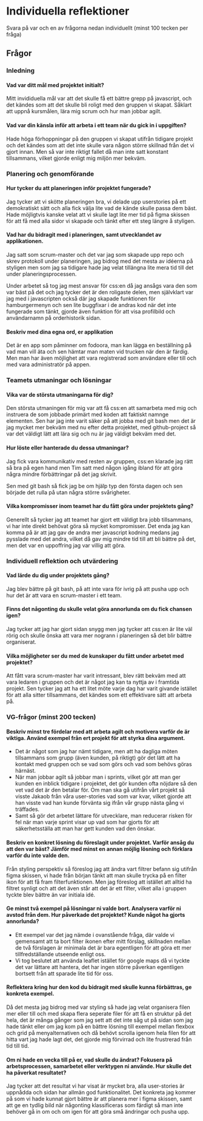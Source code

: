 # Individuella reflektioner

Svara på var och en av frågorna nedan individuellt (minst 100 tecken per fråga)

## Frågor

### Inledning

#### Vad var ditt mål med projektet initialt?

Mitt invididuella mål var att det skulle få ett bättre grepp på javascript, och det kändes som att det skulle bli roligt med den gruppen vi skapat. Såklart att uppnå kursmålen, lära mig scrum och hur man jobbar agilt.

#### Vad var din känsla inför att arbeta i ett team när du gick in i uppgiften?

Hade höga förhoppningar på den gruppen vi skapat utifrån tidigare projekt och det kändes som att det inte skulle vara någon större skillnad från det vi gjort innan. Men så var inte riktigt fallet då man inte satt konstant tillsammans, vilket gjorde enligt mig miljön mer bekväm.

### Planering och genomförande

#### Hur tycker du att planeringen inför projektet fungerade?

Jag tycker att vi skötte planeringen bra, vi delade upp userstories på ett demokratiskt sätt och alla fick välja lite vad de kände skulle passa dem bäst. Hade möjligtvis kanske velat att vi skulle lagt lite mer tid på figma skissen för att få med alla sidor vi skapade och tänkt efter ett steg längre å styligen.

#### Vad har du bidragit med i planeringen, samt utvecklandet av applikationen.

Jag satt som scrum-master och det var jag som skapade upp repo och skrev protokoll under planeringen, jag bidrog med det mesta av idéerna på styligen men som jag sa tidigare hade jag velat tillängna lite mera tid till det under planeringsprocessen.

Under arbetet så tog jag mest ansvar för css:en då jag ansågs vara den som var bäst på det och jag tycker det är den roligaste delen, men självklart var jag med i javascripten också där jag skapade funktionen för hamburgermenyn och sen lite buggfixar i de andras kod när det inte fungerade som tänkt, gjorde även funktion för att visa profilbild och användarnamn på orderhistorik sidan.

#### Beskriv med dina egna ord, er applikation

Det är en app som påminner om fodoora, man kan lägga en beställning på vad man vill äta och sen hämtar man maten vid trucken när den är färdig. Men man har även möjlighet att vara registrerad som användare eller till och med vara administratör på appen. 

### Teamets utmaningar och lösningar

#### Vika var de största utmaningarna för dig?

Den största utmaningen för mig var att få css:en att samarbeta med mig och instruera de som jobbade primärt med koden att faktiskt namnge elementen. Sen har jag inte varit säker på att jobba med git bash men det är jag mycket mer bekväm med nu efter detta projektet, med github-project så var det väldigt lätt att lära sig och nu är jag väldigt bekväm med det. 

#### Hur löste eller hanterade du dessa utmaningar?
Jag fick vara kommunikativ med resten av gruppen, css:en klarade jag rätt så bra på egen hand men Tim satt med någon igång ibland för att göra några mindre förbättringar på det jag skrivit.

Sen med git bash så fick jag be om hjälp typ den första dagen och sen började det rulla på utan några större svårigheter. 

#### Vilka kompromisser inom teamet har du fått göra under projektets gång?
Generellt så tycker jag att teamet har gjort ett väldigt bra jobb tillsammans, vi har inte direkt behövat göra så mycket kompromisser. Det enda jag kan komma på är att jag gav de andra mer javascript kodning medans jag pysslade med det andra, vilket då gav mig mindre tid till att bli bättre på det, men det var en uppoffring jag var villig att göra.

### Individuell reflektion och utvärdering

#### Vad lärde du dig under projektets gång?
Jag blev bättre på git bash, på att inte vara för ivrig på att pusha upp och hur det är att vara en scrum-master i ett team.

#### Finns det någonting du skulle velat göra annorlunda om du fick chansen igen?
Jag tycker att jag har gjort sidan snygg men jag tycker att css:en är lite väl rörig och skulle önska att vara mer nogrann i planeringen så det blir bättre organiserat.

#### Vilka möjligheter ser du med de kunskaper du fått under arbetet med projektet?
Att fått vara scrum-master har varit intressant, blev rätt bekväm med att vara ledaren i gruppen och det är något jag kan ta nyttja av i framtida projekt. Sen tycker jag att ha ett litet möte varje dag har varit givande istället för att alla sitter tillsammans, det kändes som ett effektivare sätt att arbeta på.

### VG-frågor (minst 200 tecken)

#### Beskriv minst tre fördelar med att arbeta agilt och motivera varför de är viktiga. Använd exempel från ert projekt för att styrka dina argument.
* Det är något som jag har nämt tidigare, men att ha dagliga möten tillsammans som grupp (även kunden, på riktigt) gör det lätt att ha kontakt med gruppen och se vad som görs och vad som behövs göras härnäst.
* När man jobbar agilt så jobbar man i sprints, vilket gör att man ger kunden en inblick tidigare i projektet, det gör kunden ofta nöjdare så den vet vad det är den betalar för. Om man ska gå utifrån vårt projekt så visste Jakaob från våra user-stories vad som var kvar, vilket gjorde att han visste vad han kunde förvänta sig ifrån vår grupp nästa gång vi träffades.
* Samt så gör det arbetet lättare för utvecklare, man reducerar risken för fel när man varje sprint visar up vad som har gjorts för att säkerhetsställa att man har gett kunden vad den önskar.

#### Beskriv en konkret lösning du föreslagit under projektet. Varför ansåg du att den var bäst? Jämför med minst en annan möjlig lösning och förklara varför du inte valde den.
Från styling perspektiv så föreslog jag att ändra vart filtrer befann sig utifrån figma skissen, vi hade från början tänkt att man skulle trycka på en filter ikon för att få fram filterfunktionen. Men jag föreslog att istället att alltid ha filtret synligt och att det även står att det är ett filter, vilket alla i gruppen tyckte blev bättre än var initiala idé.

#### Ge minst två exempel på lösningar ni valde bort. Analysera varför ni avstod från dem. Hur påverkade det projektet? Kunde något ha gjorts annorlunda?
* Ett exempel var det jag nämde i ovanstående fråga, där valde vi gemensamt att ta bort filter ikonen efter mitt förslag, skillnaden mellan de två förslagen är minimala det är bara egentligen för att göra ett mer tillfredställande utseende enligt oss.
* Vi tog beslutet att använda leaflet istället för google maps då vi tyckte det var lättare att hantera, det har ingen större påverkan egentligen bortsett från att sparade lite tid för oss.

#### Reflektera kring hur den kod du bidragit med skulle kunna förbättras, ge konkreta exempel.
Då det mesta jag bidrog med var styling så hade jag velat organisera filen mer eller till och med skapa flera seperate filer för att få en struktur på det hela, det är många gånger som jag sett att det inte såg ut på sidan som jag hade tänkt eller om jag kom på en bättre lösning till exempel mellan flexbox och grid på menyalternativen och då behövt scrolla igenom hela filen för att hitta vart jag hade lagt det, det gjorde mig förvirrad och lite frustrerad från tid till tid.

#### Om ni hade en vecka till på er, vad skulle du ändrat? Fokusera på arbetsprocessen, samarbetet eller verktygen ni använde. Hur skulle det ha påverkat resultatet?
Jag tycker att det resultat vi har visat är mycket bra, alla user-stories är uppnådda och sidan har allmän god funktionalitet. Det konkreta jag kommer på som vi hade kunnat gjort bättre är att planera mer i figma skissen, samt att ge en tydlig bild när någonting klassificeras som färdigt så man inte behöver gå in om och om igen för att göra små ändringar och pusha upp.
